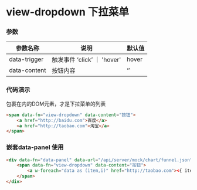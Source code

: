 # view-dropdown 下拉菜单



### 参数

| 参数名称     | 说明                         | 默认值 |
| ------------ | ---------------------------- | ------ |
| data-trigger | 触发事件 ‘click’  ｜ 'hover' | hover  |
| data-content | 按钮内容                     | ‘’     |



### 代码演示

包裹在内的DOM元素，才是下拉菜单的列表

```html
<span data-fn="view-dropdown" data-content="按钮">
    <a href="http://baidu.com">百度</a>
    <a href="http://taobao.com">淘宝</a>
</span>

```



### 嵌套data-panel 使用



```html
<div data-fn="data-panel" data-url="/api/server/mock/chart/funnel.json">
    <span data-fn="view-dropdown" data-content="按钮">
        <a w-foreach="data as (item,i)" href="http://taobao.com"><{ item.key }> index: <{i}></a>
    </span>
</div>
```
